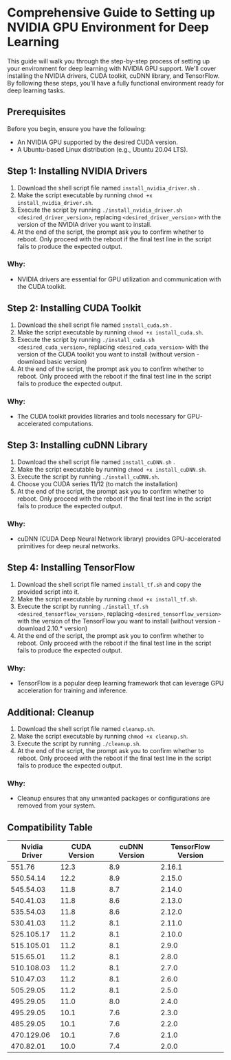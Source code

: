 # Comprehensive Guide to Setting up NVIDIA GPU Environment for Deep Learning

This guide will walk you through the step-by-step process of setting up your environment for deep learning with NVIDIA GPU support. We'll cover installing the NVIDIA drivers, CUDA toolkit, cuDNN library, and TensorFlow. By following these steps, you'll have a fully functional environment ready for deep learning tasks.

## Prerequisites
Before you begin, ensure you have the following:
- An NVIDIA GPU supported by the desired CUDA version.
- A Ubuntu-based Linux distribution (e.g., Ubuntu 20.04 LTS).

## Step 1: Installing NVIDIA Drivers
1. Download the shell script file named `install_nvidia_driver.sh` .
2. Make the script executable by running `chmod +x install_nvidia_driver.sh`.
3. Execute the script by running `./install_nvidia_driver.sh <desired_driver_version>`, replacing `<desired_driver_version>` with the version of the NVIDIA driver you want to install.
4. At the end of the script, the prompt ask you to confirm whether to reboot. Only proceed with the reboot if the final test line in the script fails to produce the expected output. 

### Why:
- NVIDIA drivers are essential for GPU utilization and communication with the CUDA toolkit.

## Step 2: Installing CUDA Toolkit
1. Download the shell script file named `install_cuda.sh` .
2. Make the script executable by running `chmod +x install_cuda.sh`.
3. Execute the script by running `./install_cuda.sh <desired_cuda_version>`, replacing `<desired_cuda_version>` with the version of the CUDA toolkit you want to install (without version - download basic version)
4. At the end of the script, the prompt ask you to confirm whether to reboot. Only proceed with the reboot if the final test line in the script fails to produce the expected output. 


### Why:
- The CUDA toolkit provides libraries and tools necessary for GPU-accelerated computations.

## Step 3: Installing cuDNN Library
1. Download the shell script file named `install_cuDNN.sh` .
2. Make the script executable by running `chmod +x install_cuDNN.sh`.
3. Execute the script by running `./install_cuDNN.sh`.
4. Choose you CUDA series 11/12 (to match the installation)
5. At the end of the script, the prompt ask you to confirm whether to reboot. Only proceed with the reboot if the final test line in the script fails to produce the expected output. 


### Why:
- cuDNN (CUDA Deep Neural Network library) provides GPU-accelerated primitives for deep neural networks.

## Step 4: Installing TensorFlow
1. Download the shell script file named `install_tf.sh` and copy the provided script into it.
2. Make the script executable by running `chmod +x install_tf.sh`.
3. Execute the script by running `./install_tf.sh <desired_tensorflow_version>`, replacing `<desired_tensorflow_version>` with the version of the TensorFlow you want to install (without version - download 2.10.* version)
4. At the end of the script, the prompt ask you to confirm whether to reboot. Only proceed with the reboot if the final test line in the script fails to produce the expected output. 


### Why:
- TensorFlow is a popular deep learning framework that can leverage GPU acceleration for training and inference.

## Additional: Cleanup 
1. Download the shell script file named `cleanup.sh`.
2. Make the script executable by running `chmod +x cleanup.sh`.
3. Execute the script by running `./cleanup.sh`.
4. At the end of the script, the prompt ask you to confirm whether to reboot. Only proceed with the reboot if the final test line in the script fails to produce the expected output. 


### Why:
- Cleanup ensures that any unwanted packages or configurations are removed from your system.

## Compatibility Table


| Nvidia Driver | CUDA Version | cuDNN Version | TensorFlow Version |
|---------------|--------------|---------------|-------------------|
| 551.76        | 12.3         | 8.9           | 2.16.1             |
| 550.54.14     | 12.2         | 8.9           | 2.15.0             |
| 545.54.03     | 11.8         | 8.7           | 2.14.0             |
| 540.41.03     | 11.8         | 8.6           | 2.13.0             |
| 535.54.03     | 11.8         | 8.6           | 2.12.0             |
| 530.41.03     | 11.2         | 8.1           | 2.11.0             |
| 525.105.17    | 11.2         | 8.1           | 2.10.0             |
| 515.105.01    | 11.2         | 8.1           | 2.9.0              |
| 515.65.01     | 11.2         | 8.1           | 2.8.0              |
| 510.108.03    | 11.2         | 8.1           | 2.7.0              |
| 510.47.03     | 11.2         | 8.1           | 2.6.0              |
| 505.29.05     | 11.2         | 8.1           | 2.5.0              |
| 495.29.05     | 11.0         | 8.0           | 2.4.0              |
| 495.29.05     | 10.1         | 7.6           | 2.3.0              |
| 485.29.05     | 10.1         | 7.6           | 2.2.0              |
| 470.129.06    | 10.1         | 7.6           | 2.1.0              |
| 470.82.01     | 10.0         | 7.4           | 2.0.0              |



